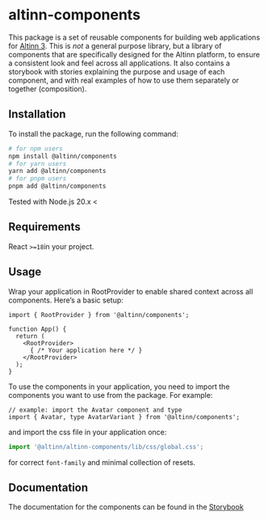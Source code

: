 # altinn-components
This package is a set of reusable components for building web applications for [Altinn 3](https://docs.altinn.studio/nb/community/about/).
This is *not* a general purpose library, but a library of components that are specifically designed for the Altinn platform, to ensure
a consistent look and feel across all applications. It also contains a storybook with stories explaining the purpose and usage of each component, and
with real examples of how to use them separately or together (composition).

## Installation
To install the package, run the following command:

```bash
# for npm users
npm install @altinn/components
# for yarn users
yarn add @altinn/components 
# for pnpm users
pnpm add @altinn/components
```
Tested with Node.js 20.x <

## Requirements

React `>=18`in your project. 

## Usage
Wrap your application in RootProvider to enable shared context across all components. Here’s a basic setup:

```tsx
import { RootProvider } from '@altinn/components';

function App() {
  return (
    <RootProvider>
      { /* Your application here */ }
    </RootProvider>
  );
}
```

To use the components in your application, you need to import the components you want to use from the package. For example:

```tsx
// example: import the Avatar component and type
import { Avatar, type AvatarVariant } from '@altinn/components';
```
and import the css file in your application once:
```ts
import '@altinn/altinn-components/lib/css/global.css';
```
for correct `font-family` and minimal collection of resets.

## Documentation
The documentation for the components can be found in the [Storybook](https://altinn.github.io/altinn-components)